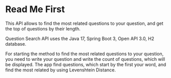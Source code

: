 # Read Me First

This API allows to find the most related questions to your question, and get the top of questions by their length.

Question Search API uses the Java 17, Spring Boot 3, Open API 3.0, H2 database. 

For starting the method to find the most related questions to your question,
you need to write your question and write the count of questions, which will be displayed.
The app find questions, which start by the first your word, and find the most related by using Levenshtein Distance.